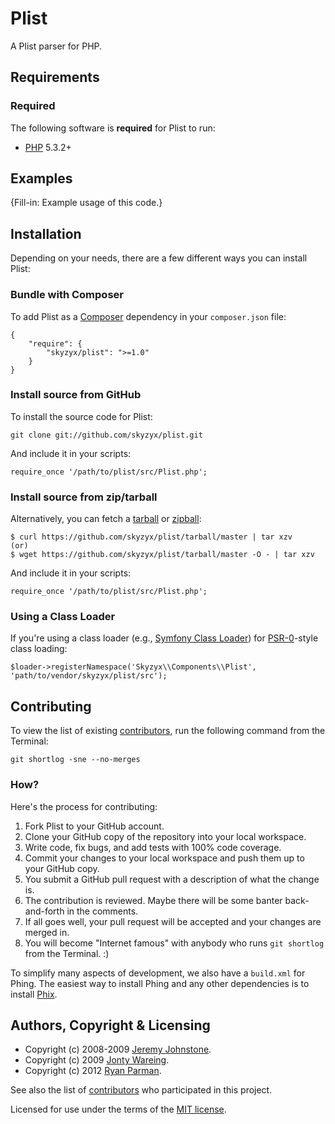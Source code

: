 # Plist

A Plist parser for PHP.


## Requirements
### Required
The following software is **required** for Plist to run:

* [PHP](http://php.net) 5.3.2+

## Examples

{Fill-in: Example usage of this code.}


## Installation
Depending on your needs, there are a few different ways you can install Plist:

### Bundle with Composer
To add Plist as a [Composer](https://github.com/composer/composer) dependency in your `composer.json` file:

	{
		"require": {
			"skyzyx/plist": ">=1.0"
		}
	}

### Install source from GitHub
To install the source code for Plist:

	git clone git://github.com/skyzyx/plist.git

And include it in your scripts:

	require_once '/path/to/plist/src/Plist.php';

### Install source from zip/tarball
Alternatively, you can fetch a [tarball](https://github.com/skyzyx/plist/tarball/master) or [zipball](https://github.com/skyzyx/plist/zipball/master):

    $ curl https://github.com/skyzyx/plist/tarball/master | tar xzv
    (or)
    $ wget https://github.com/skyzyx/plist/tarball/master -O - | tar xzv

And include it in your scripts:

	require_once '/path/to/plist/src/Plist.php';

### Using a Class Loader
If you're using a class loader (e.g., [Symfony Class Loader](https://github.com/symfony/ClassLoader)) for [PSR-0](https://github.com/php-fig/fig-standards/blob/master/accepted/PSR-0.md)-style class loading:

	$loader->registerNamespace('Skyzyx\\Components\\Plist', 'path/to/vendor/skyzyx/plist/src');


## Contributing
To view the list of existing [contributors](/skyzyx/plist/contributors), run the following command from the Terminal:

	git shortlog -sne --no-merges

### How?
Here's the process for contributing:

1. Fork Plist to your GitHub account.
2. Clone your GitHub copy of the repository into your local workspace.
3. Write code, fix bugs, and add tests with 100% code coverage.
4. Commit your changes to your local workspace and push them up to your GitHub copy.
5. You submit a GitHub pull request with a description of what the change is.
6. The contribution is reviewed. Maybe there will be some banter back-and-forth in the comments.
7. If all goes well, your pull request will be accepted and your changes are merged in.
8. You will become "Internet famous" with anybody who runs `git shortlog` from the Terminal. :)

To simplify many aspects of development, we also have a `build.xml` for Phing. The easiest way to install Phing and any other dependencies is to install [Phix](http://phix-project.org/#install).


## Authors, Copyright & Licensing

* Copyright (c) 2008-2009 [Jeremy Johnstone](https://github.com/jsjohnst).
* Copyright (c) 2009 [Jonty Wareing](https://github.com/Jonty).
* Copyright (c) 2012 [Ryan Parman](http://ryanparman.com).

See also the list of [contributors](/skyzyx/plist/contributors) who participated in this project.

Licensed for use under the terms of the [MIT license](http://www.opensource.org/licenses/mit-license.php).
